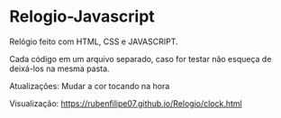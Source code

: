 # Relogio-Javascript
Relógio feito com HTML, CSS e JAVASCRIPT.

Cada código em um arquivo separado, caso for testar não esqueça de deixá-los na mesma pasta.

Atualizações: Mudar a cor tocando na hora

Visualização: https://rubenfilipe07.github.io/Relogio/clock.html
